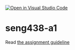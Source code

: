 [![Open in Visual Studio Code](https://classroom.github.com/assets/open-in-vscode-c66648af7eb3fe8bc4f294546bfd86ef473780cde1dea487d3c4ff354943c9ae.svg)](https://classroom.github.com/online_ide?assignment_repo_id=9803407&assignment_repo_type=AssignmentRepo)
# seng438-a1

Read [the assignment guideline](seng438-a1.md) 
